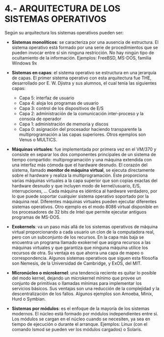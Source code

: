 # 4.- ARQUITECTURA DE LOS SISTEMAS OPERATIVOS

Según su arquitectura los sistemas operativos pueden ser:

- **Sistemas monolíticos**: se caracteriza por una ausencia de estructura. El sistema operativo está formado por una serie de procedimientos que se pueden invocar entre sí sin ninguna restricción. No hay ningún tipo de ocultamiento de la información. Ejemplos: FreeBSD, MS-DOS, familia Windows 9x
- **Sistemas en capas**: el sistema operativo se estructura en una jerarquía de capas. El primer sistema operativo con esta arquitectura fue THE, desarrollado por E. W. Djistra y sus alumnos, el cual tenía las siguientes capas:
    - Capa 5: interfaz de usuario
	- Capa 4: aloja los programas de usuario
	- Capa 3: control de los dispositivos de E/S
	- Capa 2: administración de la comunicación inter-proceso y la consola de operador
	- Capa 1: administración de memoria y discos
	- Capa 0: asignación del procesador haciendo transparente la multiprogramación a las capas superiores. Otros ejemplos son Venus o MULTICS.

- **Máquinas virtuales**:  fue implementada por primera vez en el VM/370 y consiste en separar los dos componentes principales de un sistema de tiempo compartido: multiprogramación y una máquina extendida con una interfaz más cómoda que el hardware desnudo. El corazón del sistema, llamado **monitor de máquina virtual**, se ejecuta directamente sobre el hardware y realiza la multiprogramación. Este proporciona varias máquinas virtuales a la capa superior que son copias exactas del hardware desnudo y que incluyen modo de kernel/usuario, E/S, interrupciones, …
Cada máquina es idéntica al hardware verdadero, por lo que puede soportar cualquier sistema operativo soportado por la máquina real. Diferentes máquinas virtuales pueden ejecutar diferentes sistemas operativos.
Otro ejemplo es el modo 8086 virtual disponible en los procesadores de 32 bits de Intel que permite ejecutar antiguos programas de MS-DOS.
- **Exokernels**: va un paso más allá de los sistemas operativos de máquina virtual proporcionando a cada usuario un clon de la computadora real, pero con un subconjunto de los recursos. En la capa más baja se encuentra un programa llamado exokernel que asigna recursos a las máquinas virtuales y que garantiza que ninguna máquina utilice los recursos de otra. Su ventaja es que ahorra una capa de mapeo o correspondencia. Algunos sistemas operativos que siguen esta filosofía son Nemesis, de la Universidad de Cambridge, y ExOS, del MIT.
- **Micronúcleo o microkernel**: una tendencia reciente es quitar lo posible del modo kernel, dejando un microkernel mínimo que provee un conjunto de primitivas o llamadas mínimas para implementar los servicios básicos. Sus ventajas son una reducción de la complejidad y la descentralización de los fallos. Algunos ejemplos son Amoeba, Minix, Hurd o Symbian.
- **Sistemas por módulos**: es el enfoque de la mayoría de los sistemas modernos. El núcleo está formado por módulos independientes entre sí. Los módulos se cargan en el núcleo cuando se necesiten, ya sea en tiempo de ejecución o durante el arranque. Ejemplos: Linux (con el comando lsmod se pueden ver los módulos cargados) o Solaris.

